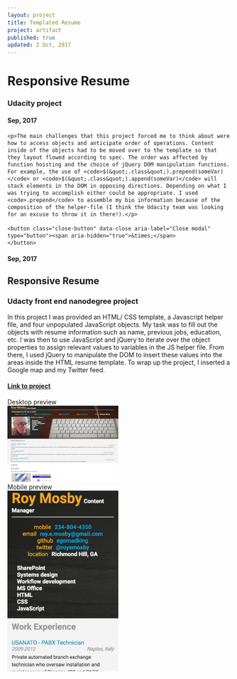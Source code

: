 ```yaml
---
layout: project
title: Templated Resume
project: artifact
published: true
updated: 2 Oct, 2017
---
```


<div class="large reveal reflection" id="responsiveResume" data-reveal>
    <h1>Responsive Resume</h1>
    <h3>Udacity project</h3>
    <h4>Sep, 2017</h4>

    <p>The main challenges that this project forced me to think about were how to access objects and anticipate order of operations. Content inside of the objects had to be moved over to the template so that they layout flowed according to spec. The order was affected by function hoisting and the choice of jQuery DOM manipulation functions. For example, the use of <code>$(&quot;.class&quot;).prepend(someVar)</code> or <code>$(&quot;.class&quot;).append(someVar)</code> will stack elements in the DOM in opposing directions. Depending on what I was trying to accomplish either could be appropriate. I used <code>.prepend</code> to assemble my bio information because of the composition of the helper-file (I think the Udacity team was looking for an excuse to throw it in there!).</p>

    <button class="close-button" data-close aria-label="Close modal" type="button"><span aria-hidden="true">&times;</span>
    </button>
</div>
<h4>Sep, 2017</h4>

## Responsive Resume

### Udacty front end nanodegree project

In this project I was provided an HTML/ CSS template, a Javascript helper file, and four unpopulated JavaScript objects. My task was to fill out the objects with resume information such as name, previous jobs, education, etc. I was then to use JavaScript and jQuery to iterate over the object properties to assign relevant values to variables in the JS helper file. From there, I used jQuery to manipulate the DOM to insert these values into the areas inside the HTML resume template. To wrap up the project, I inserted a Google map and my Twitter feed.

#### [Link to project](http://roymosby.me/frontend-nanodegree-resume/index.html)

<div class="grid-x"> 
    <div class="cell medium-6">
        <div class="card" style="width: 250px;">
        <div class="card-divider">
            Desktop preview
        </div>
        <img src="/images/TemplResume.jpeg" alt="templated resume project desktop preview">
        <div class="card-section">
        </div>
        </div>
    </div>
    <div class="cell medium-6">
        <div class="card" style="width: 250px;">
        <div class="card-divider">
            Mobile preview
        </div>
        <img src="/images/TemplResumeMob.jpeg" alt="templated resume project mobile preview">
        <div class="card-section">
        </div>
</div>